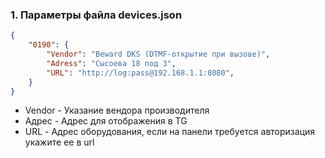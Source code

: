 ### 1. Параметры файла devices.json

``` json
{
    "0190": {
        "Vendor": "Beward DKS (DTMF-открытие при вызове)",
        "Adress": "Сысоева 18 под 3",
        "URL": "http://log:pass@192.168.1.1:8080",
    }
}
```

* Vendor - Указание вендора производителя
* Адрес - Адрес для отображения в TG
* URL - Адрес оборудования, если на панели требуется авторизация укажите ее в url

